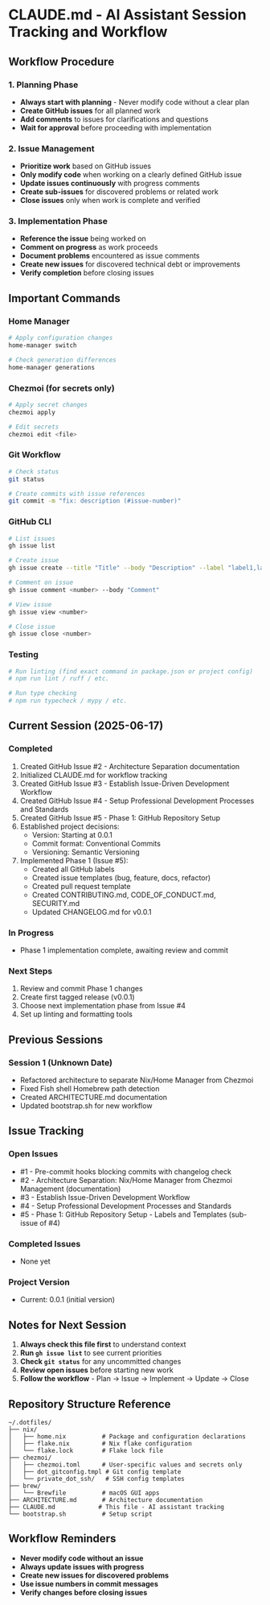 # CLAUDE.md - AI Assistant Session Tracking and Workflow

## Workflow Procedure

### 1. Planning Phase
- **Always start with planning** - Never modify code without a clear plan
- **Create GitHub issues** for all planned work
- **Add comments** to issues for clarifications and questions
- **Wait for approval** before proceeding with implementation

### 2. Issue Management
- **Prioritize work** based on GitHub issues
- **Only modify code** when working on a clearly defined GitHub issue
- **Update issues continuously** with progress comments
- **Create sub-issues** for discovered problems or related work
- **Close issues** only when work is complete and verified

### 3. Implementation Phase
- **Reference the issue** being worked on
- **Comment on progress** as work proceeds
- **Document problems** encountered as issue comments
- **Create new issues** for discovered technical debt or improvements
- **Verify completion** before closing issues

## Important Commands

### Home Manager
```bash
# Apply configuration changes
home-manager switch

# Check generation differences
home-manager generations
```

### Chezmoi (for secrets only)
```bash
# Apply secret changes
chezmoi apply

# Edit secrets
chezmoi edit <file>
```

### Git Workflow
```bash
# Check status
git status

# Create commits with issue references
git commit -m "fix: description (#issue-number)"
```

### GitHub CLI
```bash
# List issues
gh issue list

# Create issue
gh issue create --title "Title" --body "Description" --label "label1,label2"

# Comment on issue
gh issue comment <number> --body "Comment"

# View issue
gh issue view <number>

# Close issue
gh issue close <number>
```

### Testing
```bash
# Run linting (find exact command in package.json or project config)
# npm run lint / ruff / etc.

# Run type checking
# npm run typecheck / mypy / etc.
```

## Current Session (2025-06-17)

### Completed
1. Created GitHub Issue #2 - Architecture Separation documentation
2. Initialized CLAUDE.md for workflow tracking
3. Created GitHub Issue #3 - Establish Issue-Driven Development Workflow
4. Created GitHub Issue #4 - Setup Professional Development Processes and Standards
5. Created GitHub Issue #5 - Phase 1: GitHub Repository Setup
6. Established project decisions:
   - Version: Starting at 0.0.1
   - Commit format: Conventional Commits
   - Versioning: Semantic Versioning
7. Implemented Phase 1 (Issue #5):
   - Created all GitHub labels
   - Created issue templates (bug, feature, docs, refactor)
   - Created pull request template
   - Created CONTRIBUTING.md, CODE_OF_CONDUCT.md, SECURITY.md
   - Updated CHANGELOG.md for v0.0.1

### In Progress
- Phase 1 implementation complete, awaiting review and commit

### Next Steps
1. Review and commit Phase 1 changes
2. Create first tagged release (v0.0.1)
3. Choose next implementation phase from Issue #4
4. Set up linting and formatting tools

## Previous Sessions

### Session 1 (Unknown Date)
- Refactored architecture to separate Nix/Home Manager from Chezmoi
- Fixed Fish shell Homebrew path detection
- Created ARCHITECTURE.md documentation
- Updated bootstrap.sh for new workflow

## Issue Tracking

### Open Issues
- #1 - Pre-commit hooks blocking commits with changelog check
- #2 - Architecture Separation: Nix/Home Manager from Chezmoi Management (documentation)
- #3 - Establish Issue-Driven Development Workflow
- #4 - Setup Professional Development Processes and Standards
- #5 - Phase 1: GitHub Repository Setup - Labels and Templates (sub-issue of #4)

### Completed Issues
- None yet

### Project Version
- Current: 0.0.1 (initial version)

## Notes for Next Session

1. **Always check this file first** to understand context
2. **Run `gh issue list`** to see current priorities
3. **Check `git status`** for any uncommitted changes
4. **Review open issues** before starting new work
5. **Follow the workflow** - Plan → Issue → Implement → Update → Close

## Repository Structure Reference

```
~/.dotfiles/
├── nix/
│   ├── home.nix          # Package and configuration declarations
│   ├── flake.nix         # Nix flake configuration
│   └── flake.lock        # Flake lock file
├── chezmoi/
│   ├── chezmoi.toml      # User-specific values and secrets only
│   ├── dot_gitconfig.tmpl # Git config template
│   └── private_dot_ssh/   # SSH config templates
├── brew/
│   └── Brewfile          # macOS GUI apps
├── ARCHITECTURE.md       # Architecture documentation
├── CLAUDE.md            # This file - AI assistant tracking
└── bootstrap.sh          # Setup script
```

## Workflow Reminders

- **Never modify code without an issue**
- **Always update issues with progress**
- **Create new issues for discovered problems**
- **Use issue numbers in commit messages**
- **Verify changes before closing issues**
